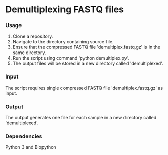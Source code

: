 # Demultiplexing FASTQ files

### Usage
1. Clone a repository.
2. Navigate to the directory containing source file.
3. Ensure that the compressed FASTQ file 'demultiplex.fastq.gz' is in the same directory.
4. Run the script using command 'python demultiplex.py'.
5. The output files will be stored in a new directory called 'demultiplexed'.

### Input
The script requires single compressed FASTQ file 'demultiplex.fastq.gz' as input.

### Output
The output generates one file for each sample in a new directory called 'demultiplexed'.

### Dependencies
Python 3 and Biopython 
